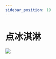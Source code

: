 ```yaml
---
sidebar_position: 19
---
```


# 点冰淇淋
<image src="sc-dialog/ice-cream" ratio="0.5" ribbon="Day 19" />
<dialog>
## Hi! How can I help you?
# I'd like two [scoops:scoop/n.] of ice cream.
## [Cone] or cup?
# What kind of cones do you have?
## We have [wafer/n.] and [waffle/n.] cones.
# I'll have a waffle cone.
## What ice cream [flavors:flavor/n.] would you like?
# Mint chocolate and strawberry.
Do you have [sorbets:sorbet/n.]?
## Yes, we do.
# I'll change my order then.
I'd like lemon sorbet and mint chocolate.
## OK. Give me a minute.
</dialog>
